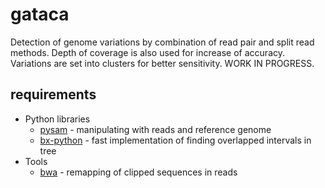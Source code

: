 gataca
======
Detection of genome variations by combination of read pair and split read methods. Depth of coverage is also used for increase of accuracy. Variations are set into clusters for better sensitivity.
WORK IN PROGRESS.

requirements
------------

* Python libraries
    * [pysam](http://code.google.com/p/pysam/) - manipulating with reads and reference genome
    * [bx-python](https://bitbucket.org/james_taylor/bx-python/wiki/Home) - fast implementation of finding overlapped intervals in tree
* Tools
    * [bwa](http://bio-bwa.sourceforge.net) - remapping of clipped sequences in reads
